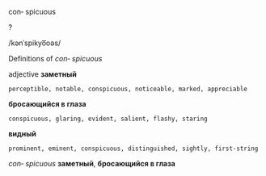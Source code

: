 con‐ spicuous

?

/kənˈspikyo͞oəs/

Definitions of _con‐ spicuous_

adjective
**заметный**

    perceptible, notable, conspicuous, noticeable, marked, appreciable
**бросающийся в глаза**

    conspicuous, glaring, evident, salient, flashy, staring
**видный**

    prominent, eminent, conspicuous, distinguished, sightly, first-string

_con‐ spicuous_
**заметный**, **бросающийся в глаза**